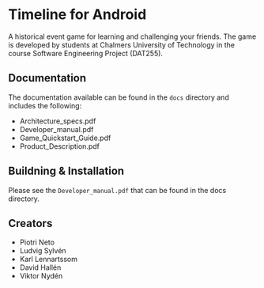 # Timeline for Android
A historical event game for learning and challenging your friends. The game is developed by students at Chalmers University of Technology in the course Software Engineering Project (DAT255).

## Documentation
The documentation available can be found in the `docs` directory and includes the following:

- Architecture_specs.pdf	
- Developer_manual.pdf		
- Game_Quickstart_Guide.pdf
- Product_Description.pdf

## Buildning & Installation
Please see the `Developer_manual.pdf` that can be found in the docs directory.

## Creators
- Piotri Neto
- Ludvig Sylvén
- Karl Lennartssom
- David Hallén
- Viktor Nydén

